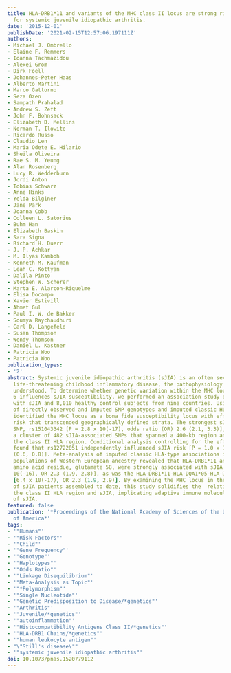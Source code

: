 ```yaml
---
title: HLA-DRB1*11 and variants of the MHC class II locus are strong risk factors
  for systemic juvenile idiopathic arthritis.
date: '2015-12-01'
publishDate: '2021-02-15T12:57:06.197111Z'
authors:
- Michael J. Ombrello
- Elaine F. Remmers
- Ioanna Tachmazidou
- Alexei Grom
- Dirk Foell
- Johannes-Peter Haas
- Alberto Martini
- Marco Gattorno
- Seza Ozen
- Sampath Prahalad
- Andrew S. Zeft
- John F. Bohnsack
- Elizabeth D. Mellins
- Norman T. Ilowite
- Ricardo Russo
- Claudio Len
- Maria Odete E. Hilario
- Sheila Oliveira
- Rae S. M. Yeung
- Alan Rosenberg
- Lucy R. Wedderburn
- Jordi Anton
- Tobias Schwarz
- Anne Hinks
- Yelda Bilginer
- Jane Park
- Joanna Cobb
- Colleen L. Satorius
- Buhm Han
- Elizabeth Baskin
- Sara Signa
- Richard H. Duerr
- J. P. Achkar
- M. Ilyas Kamboh
- Kenneth M. Kaufman
- Leah C. Kottyan
- Dalila Pinto
- Stephen W. Scherer
- Marta E. Alarcon-Riquelme
- Elisa Docampo
- Xavier Estivill
- Ahmet Gul
- Paul I. W. de Bakker
- Soumya Raychaudhuri
- Carl D. Langefeld
- Susan Thompson
- Wendy Thomson
- Daniel L. Kastner
- Patricia Woo
- Patricia Woo
publication_types:
- '2'
abstract: Systemic juvenile idiopathic arthritis (sJIA) is an often severe, potentially
  life-threatening childhood inflammatory disease, the pathophysiology of which is  poorly
  understood. To determine whether genetic variation within the MHC locus on chromosome
  6 influences sJIA susceptibility, we performed an association study of 982 children
  with sJIA and 8,010 healthy control subjects from nine countries. Using meta-analysis
  of directly observed and imputed SNP genotypes and imputed classic HLA types, we
  identified the MHC locus as a bona fide susceptibility locus with effects on sJIA
  risk that transcended geographically defined strata. The strongest sJIA-associated
  SNP, rs151043342 [P = 2.8 x 10(-17), odds ratio (OR) 2.6 (2.1, 3.3)], was part of
  a cluster of 482 sJIA-associated SNPs that spanned a 400-kb region and included
  the class II HLA region. Conditional analysis controlling for the effect of rs151043342
  found that rs12722051 independently influenced sJIA risk [P = 1.0 x 10(-5), OR 0.7
  (0.6, 0.8)]. Meta-analysis of imputed classic HLA-type associations in six study
  populations of Western European ancestry revealed that HLA-DRB1*11 and its defining
  amino acid residue, glutamate 58, were strongly associated with sJIA [P = 2.7 x
  10(-16), OR 2.3 (1.9, 2.8)], as was the HLA-DRB1*11-HLA-DQA1*05-HLA-DQB1*03 haplotype
  [6.4 x 10(-17), OR 2.3 (1.9, 2.9)]. By examining the MHC locus in the largest collection
  of sJIA patients assembled to date, this study solidifies the  relationship between
  the class II HLA region and sJIA, implicating adaptive immune molecules in the pathogenesis
  of sJIA.
featured: false
publication: '*Proceedings of the National Academy of Sciences of the United States
  of America*'
tags:
- '"Humans"'
- '"Risk Factors"'
- '"Child"'
- '"Gene Frequency"'
- '"Genotype"'
- '"Haplotypes"'
- '"Odds Ratio"'
- '"Linkage Disequilibrium"'
- '"Meta-Analysis as Topic"'
- '"*Polymorphism"'
- '"Single Nucleotide"'
- '"Genetic Predisposition to Disease/*genetics"'
- '"Arthritis"'
- '"Juvenile/*genetics"'
- '"autoinflammation"'
- '"Histocompatibility Antigens Class II/*genetics"'
- '"HLA-DRB1 Chains/*genetics"'
- '"human leukocyte antigen"'
- "\"Still's disease\""
- '"systemic juvenile idiopathic arthritis"'
doi: 10.1073/pnas.1520779112
---
```


